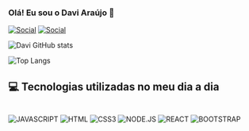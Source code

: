 ### Olá! Eu sou o Davi Araújo 👋

[![Social](https://img.shields.io/badge/LinkedIn-0077B5?style=for-the-badge&logo=linkedin&logoColor=white)](https:/linkedin.com/in/davi-araújo-44a8aa2a9/)
[![Social](https://img.shields.io/badge/Instagram-E4405F?style=for-the-badge&logo=instagram&logoColor=white)](https:/instagram.com/https:/_arjdavi/)

![Davi GitHub stats](https://github-readme-stats.vercel.app/api?username=DaviArj7&show_icons=true&theme=tokyonight)

![Top Langs](https://github-readme-stats.vercel.app/api/top-langs/?username=anuraghazra&layout=compact)

## 💻 Tecnologias utilizadas no meu dia a dia 

<div style="display: inline_block"><br/>
<img align="center" alt="JAVASCRIPT" src="https://img.shields.io/badge/JavaScript-F7DF1E?style=for-the-badge&logo=javascript&logoColor=black"/>
<img align="center" alt="HTML" src="https://img.shields.io/badge/HTML5-E34F26?style=for-the-badge&logo=html5&logoColor=white">
<img align="center" alt="CSS3" src="https://img.shields.io/badge/CSS3-1572B6?style=for-the-badge&logo=css3&logoColor=whitee">
<img align="center" alt="NODE.JS" src="https://img.shields.io/badge/Node.js-43853D?style=for-the-badge&logo=node.js&logoColor=white">
<img align="center" alt="REACT" src="https://img.shields.io/badge/React-20232A?style=for-the-badge&logo=react&logoColor=61DAFB">
<img align="center" alt="BOOTSTRAP" src="https://img.shields.io/badge/Bootstrap-563D7C?style=for-the-badge&logo=bootstrap&logoColor=white">
</div>



